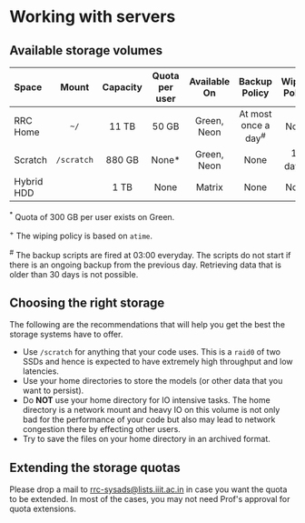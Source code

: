 # Working with servers

## Available storage volumes

Space | Mount | Capacity | Quota per user | Available On | Backup Policy | Wiping Policy
:--- | :---:| :---: | :---: | :---: | :---: | :---:
RRC Home | `~/` | 11 TB | 50 GB | Green, Neon | At most once a day<sup>#</sup> | None
Scratch | `/scratch` | 880 GB | None* | Green, Neon | None | 14 days<sup>+</sup>
Hybrid HDD | | 1 TB | None | Matrix | None | None

<sup>*</sup> Quota of 300 GB per user exists on Green.

<sup>+</sup> The wiping policy is based on `atime`.

<sup>#</sup> The backup scripts are fired at 03:00 everyday. The scripts do not start if there is an ongoing backup from the previous day. Retrieving data that is older than 30 days is not possible.

## Choosing the right storage

The following are the recommendations that will help you get the best the storage systems have to offer.

- Use `/scratch` for anything that your code uses. This is a `raid0` of two SSDs and hence is expected to have extremely high throughput and low latencies.
- Use your home directories to store the models (or other data that you want to persist).
- Do **NOT** use your home directory for IO intensive tasks. The home directory is a network mount and heavy IO on this volume is not only bad for the performance of your code but also may lead to network congestion there by effecting other users.
- Try to save the files on your home directory in an archived format.

## Extending the storage quotas

Please drop a mail to rrc-sysads@lists.iiit.ac.in in case you want the quota to be extended. In most of the cases, you may not need Prof's approval for quota extensions.